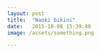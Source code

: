 ```yaml
---
layout: post
title:  "Naoki bikini"
date:   2015-10-08 15:39:40
image: /assets/something.png

---
```



